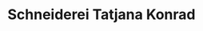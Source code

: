 ---
title: "Schneiderei Tatjana Konrad"
url: /scheessel/schneiderei-tatjana-konrad/
shop: Schneiderei
---